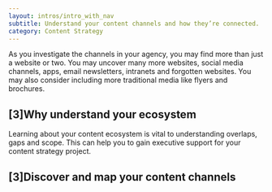 ```yaml
---
layout: intros/intro_with_nav
subtitle: Understand your content channels and how they’re connected.
category: Content Strategy
---
```

As you investigate the channels in your agency, you may find more than just a website or two. You may uncover many more websites, social media channels, apps, email newsletters, intranets and forgotten websites. You may also consider including more traditional media like flyers and brochures.

## [3]Why understand your ecosystem

Learning about your content ecosystem is vital to understanding overlaps, gaps and scope. This can help you to gain executive support for your content strategy project.

## [3]Discover and map your content channels
